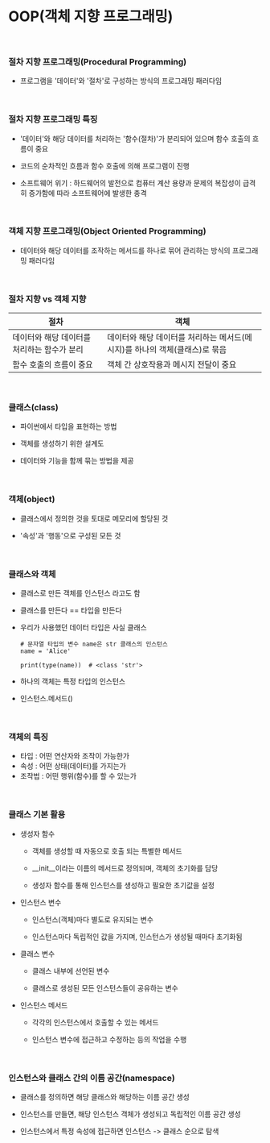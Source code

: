 # OOP(객체 지향 프로그래밍)

<br>

### 절차 지향 프로그래밍(Procedural Programming)

- 프로그램을 '데이터'와 '절차'로 구성하는 방식의 프로그래밍 패러다임

<br>

### 절차 지향 프로그래밍 특징

- '데이터'와 해당 데이터를 처리하는 '함수(절차)'가 분리되어 있으며 함수 호출의 흐름이 중요

- 코드의 순차적인 흐름과 함수 호출에 의해 프로그램이 진행

- 소프트웨어 위기 : 하드웨어의 발전으로 컴퓨터 계산 용량과 문제의 복잡성이 급격히 증가함에 따라 소프트웨어에 발생한 충격

<br>

### 객체 지향 프로그래밍(Object Oriented Programming)

- 데이터와 해당 데이터를 조작하는 메서드를 하나로 묶어 관리하는 방식의 프로그래밍 패러다임

<br>

### 절차 지향 vs 객체 지향

|절차|객체|
|---|---|
|데이터와 해당 데이터를 처리하는 함수가 분리|데이터와 해당 데이터를 처리하는 메서드(메시지)를 하나의 객체(클래스)로 묶음|
|함수 호출의 흐름이 중요|객체 간 상호작용과 메시지 전달이 중요|

<br>

### 클래스(class)

- 파이썬에서 타입을 표현하는 방법

- 객체를 생성하기 위한 설계도

- 데이터와 기능을 함께 묶는 방법을 제공

<br>

### 객체(object)

- 클래스에서 정의한 것을 토대로 메모리에 할당된 것

- '속성'과 '행동'으로 구성된 모든 것

<br>

### 클래스와 객체

- 클래스로 만든 객체를 인스턴스 라고도 함

- 클래스를 만든다 == 타입을 만든다

- 우리가 사용했던 데이터 타입은 사실 클래스

  ```
  # 문자열 타입의 변수 name은 str 클래스의 인스턴스
  name = 'Alice'

  print(type(name))  # <class 'str'>
  ```

- 하나의 객체는 특정 타입의 인스턴스

- 인스턴스.메서드()

<br>

### 객체의 특징

- 타입 : 어떤 연산자와 조작이 가능한가
- 속성 : 어떤 상태(데이터)를 가지는가
- 조작법 : 어떤 행위(함수)를 할 수 있는가

<br>

### 클래스 기본 활용

- 생성자 함수

  - 객체를 생성할 때 자동으로 호출 되는 특별한 메서드

  - __init__이라는 이름의 메서드로 정의되며, 객체의 초기화를 담당

  - 생성자 함수를 통해 인스턴스를 생성하고 필요한 초기값을 설정

- 인스턴스 변수

  - 인스턴스(객체)마다 별도로 유지되는 변수

  - 인스턴스마다 독립적인 값을 가지며, 인스턴스가 생성될 때마다 초기화됨

- 클래스 변수

  - 클래스 내부에 선언된 변수

  - 클래스로 생성된 모든 인스턴스들이 공유하는 변수

- 인스턴스 메서드

  - 각각의 인스턴스에서 호출할 수 있는 메서드

  - 인스턴스 변수에 접근하고 수정하는 등의 작업을 수행

<br>

### 인스턴스와 클래스 간의 이름 공간(namespace)

- 클래스를 정의하면 해당 클래스와 해당하는 이름 공간 생성

- 인스턴스를 만들면, 해당 인스턴스 객체가 생성되고 독립적인 이름 공간 생성

- 인스턴스에서 특정 속성에 접근하면 인스턴스 -> 클래스 순으로 탐색
